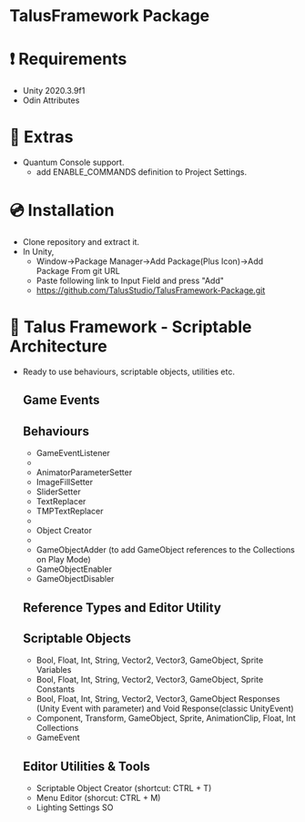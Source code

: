 # TalusFramework Package

# ❗ Requirements 
- Unity 2020.3.9f1 
- Odin Attributes

# 🎁 Extras
- Quantum Console support.
  - add ENABLE_COMMANDS definition to Project Settings.

# 💿 Installation

- Clone repository and extract it.
- In Unity,
  - Window->Package Manager->Add Package(Plus Icon)->Add Package From git URL
  - Paste following link to Input Field and press "Add"
  - https://github.com/TalusStudio/TalusFramework-Package.git

# 🔨 Talus Framework - Scriptable Architecture

- Ready to use behaviours, scriptable objects, utilities etc.

  ## Game Events
  
  ## Behaviours
  - GameEventListener
  - 
  - AnimatorParameterSetter
  - ImageFillSetter
  - SliderSetter
  - TextReplacer
  - TMPTextReplacer
  - 
  - Object Creator
  - 
  - GameObjectAdder (to add GameObject references to the Collections on Play Mode)
  - GameObjectEnabler
  - GameObjectDisabler 

  ## Reference Types and Editor Utility
  
  ## Scriptable Objects
  - Bool, Float, Int, String, Vector2, Vector3, GameObject, Sprite Variables
  - Bool, Float, Int, String, Vector2, Vector3, GameObject, Sprite Constants
  - Bool, Float, Int, String, Vector2, Vector3, GameObject Responses (Unity Event with parameter) and Void Response(classic UnityEvent)
  - Component, Transform, GameObject, Sprite, AnimationClip, Float, Int Collections
  - GameEvent
    
  ## Editor Utilities & Tools
  - Scriptable Object Creator (shortcut: CTRL + T)
  - Menu Editor (shorcut: CTRL + M)
  - Lighting Settings SO